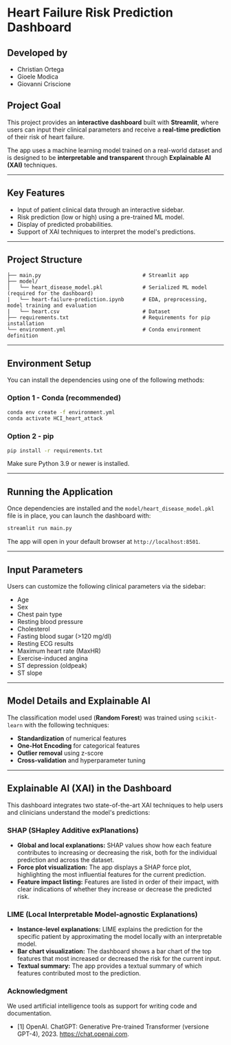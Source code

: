 # Heart Failure Risk Prediction Dashboard

## Developed by

 - Christian Ortega
 - Gioele Modica  
 - Giovanni Criscione  

## Project Goal

This project provides an **interactive dashboard** built with **Streamlit**, where users can input their clinical parameters and receive a **real-time prediction** of their risk of heart failure.

The app uses a machine learning model trained on a real-world dataset and is designed to be **interpretable and transparent** through **Explainable AI (XAI)** techniques.

---

## Key Features

- Input of patient clinical data through an interactive sidebar.
- Risk prediction (low or high) using a pre-trained ML model.
- Display of predicted probabilities.
- Support of XAI techniques to interpret the model's predictions.

---

## Project Structure

```plaintext
├── main.py                                 # Streamlit app
├── model/
│   └── heart_disease_model.pkl             # Serialized ML model (required for the dashboard)
|   └── heart-failure-prediction.ipynb      # EDA, preprocessing, model training and evaluation
|   └── heart.csv                           # Dataset
├── requirements.txt                        # Requirements for pip installation
└── environment.yml                         # Conda environment definition
```

---

## Environment Setup

You can install the dependencies using one of the following methods:

### Option 1 - Conda (recommended)

```bash
conda env create -f environment.yml
conda activate HCI_heart_attack
```

### Option 2 - pip

```bash
pip install -r requirements.txt
```

Make sure Python 3.9 or newer is installed.

---

## Running the Application

Once dependencies are installed and the `model/heart_disease_model.pkl` file is in place, you can launch the dashboard with:

```bash
streamlit run main.py
```

The app will open in your default browser at `http://localhost:8501`.

---

## Input Parameters

Users can customize the following clinical parameters via the sidebar:

- Age  
- Sex  
- Chest pain type  
- Resting blood pressure  
- Cholesterol  
- Fasting blood sugar (>120 mg/dl)  
- Resting ECG results  
- Maximum heart rate (MaxHR)  
- Exercise-induced angina  
- ST depression (oldpeak)  
- ST slope  

---

## Model Details and Explainable AI

The classification model used (**Random Forest**) was trained using `scikit-learn` with the following techniques:

- **Standardization** of numerical features  
- **One-Hot Encoding** for categorical features  
- **Outlier removal** using z-score  
- **Cross-validation** and hyperparameter tuning  

---

## Explainable AI (XAI) in the Dashboard

This dashboard integrates two state-of-the-art XAI techniques to help users and clinicians understand the model's predictions:

### SHAP (SHapley Additive exPlanations)
- **Global and local explanations:** SHAP values show how each feature contributes to increasing or decreasing the risk, both for the individual prediction and across the dataset.
- **Force plot visualization:** The app displays a SHAP force plot, highlighting the most influential features for the current prediction.
- **Feature impact listing:** Features are listed in order of their impact, with clear indications of whether they increase or decrease the predicted risk.

### LIME (Local Interpretable Model-agnostic Explanations)
- **Instance-level explanations:** LIME explains the prediction for the specific patient by approximating the model locally with an interpretable model.
- **Bar chart visualization:** The dashboard shows a bar chart of the top features that most increased or decreased the risk for the current input.
- **Textual summary:** The app provides a textual summary of which features contributed most to the prediction.


### Acknowledgment
We used artificial intelligence tools as support for writing code and documentation.
 - [1] OpenAI. ChatGPT: Generative Pre-trained Transformer (versione GPT-4), 2023. https://chat.openai.com.